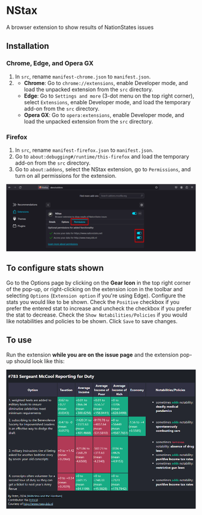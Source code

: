 # NStax

A browser extension to show results of NationStates issues

## Installation

### Chrome, Edge, and Opera GX

1. In `src`, rename `manifest-chrome.json` to `manifest.json`.
2.  - **Chrome**: Go to `chrome://extensions`, enable Developer mode, and load the unpacked extension from the `src` directory.
    - **Edge**: Go to `Settings and more` (3-dot menu on the top right corner), select `Extensions`, enable Developer mode, and load the temporary add-on from the `src` directory.
    - **Opera GX**: Go to `opera:extensions`, enable Developer mode, and load the unpacked extension from the `src` directory.

### Firefox

1. In `src`, rename `manifest-firefox.json` to `manifest.json`.
2. Go to `about:debugging#/runtime/this-firefox` and load the temporary add-on from the `src` directory.
3. Go to `about:addons`, select the NStax extension, go to `Permissions`, and turn on all permissions for the extension.

![Firefox extension permissions screenshot](/assets/firefox_permissions.png "Firefox extension permissions")

## To configure stats shown

Go to the Options page by clicking on the **Gear Icon** in the top right corner of the pop-up, or right-clicking on the extension icon in the toolbar and selecting `Options` (`Extension option` if you're using Edge). Configure the stats you would like to be shown. Check the `Positive` checkbox if you prefer the entered stat to increase and uncheck the checkbox if you prefer the stat to decrease. Check the `Show Notabilities/Policies` if you would like notabilities and policies to be shown. Click `Save` to save changes.

## To use

Run the extension **while you are on the issue page** and the extension pop-up should look like this:

![Demo of the extension](/assets/demo.png "Demo of the extension")
